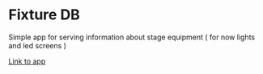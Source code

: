 # Fixture DB

Simple app for serving information about stage equipment ( for now lights and led screens )

[Link to app](https://fixturedb.angrysoft.ovh)
